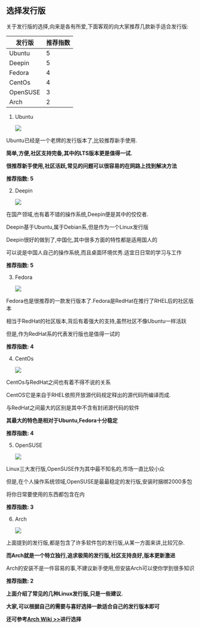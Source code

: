 ## 选择发行版

关于发行版的选择,向来是各有所爱,下面客观的向大家推荐几款新手适合发行版:

|发行版|推荐指数|
|-----|-------|
|Ubuntu|5|
|Deepin|5|
|Fedora|4|
|CentOs|4|
|OpenSUSE|3|
|Arch|2|

1. Ubuntu

	![](http://p8pmsq2a4.bkt.clouddn.com/ubuntu.jpeg)

 Ubuntu已经是一个老牌的发行版本了,比较推荐新手使用.

 **简单,方便,社区支持完备,其中的LTS版本更是值得一试.**

 **很推荐新手使用,社区活跃,常见的问题可以很容易的在网路上找到解决方法**

 **推荐指数: 5**

2. Deepin

	![](http://p8pmsq2a4.bkt.clouddn.com/deepin.jpeg)

 在国产领域,也有着不错的操作系统,Deepin便是其中的佼佼者.

 Deepin基于Ubuntu,属于Debian系,但是作为一个Linux发行版

 Deepin很好的做到了,中国化,其中很多方面的特性都是适用国人的

 可以说是中国人自己的操作系统,而且桌面环境优秀.适宜日日常的学习与工作

 **推荐指数: 5**

3. Fedora

	![](http://p8pmsq2a4.bkt.clouddn.com/fedora.jpeg)

 Fedora也是很推荐的一款发行版本了.Fedora是RedHat在推行了RHEL后的社区版本

 相当于RedHat的社区版本,背后有着强大的支持,虽然社区不像Ubuntu一样活跃

 但是,作为RedHat系的代表发行版也是值得一试的
 
 **推荐指数: 4**

4. CentOs

	![](http://p8pmsq2a4.bkt.clouddn.com/centos.jpeg)

 CentOs与RedHat之间也有着不得不说的关系

 CentOS它是来自于RHEL依照开放源代码规定释出的源代码所编译而成.

 与RedHat之间最大的区别是其中不含有封闭源代码的软件

 **其最大的特色是相对于Ubuntu,Fedora十分稳定**
 
 **推荐指数: 4**

5. OpenSUSE

	![](http://p8pmsq2a4.bkt.clouddn.com/openSUSE.jpeg)

 Linux三大发行版,OpenSUSE作为其中最不知名的,市场一直比较小众

 但是,在个人操作系统领域,OpenSUSE是最最稳定的发行版,安装时捆绑2000多包
 
 将你日常要使用的东西都包含在内
 
 **推荐指数: 3**

6. Arch

	![](http://p8pmsq2a4.bkt.clouddn.com/arch.jpeg)

 上面提到的发行版,都是包含了许多软件包的发行版,从某一方面来讲,比较冗杂.

 **而Arch就是一个特立独行,追求极简的发行版,社区支持良好,版本更新激进**

 Arch的安装不是一件容易的事,不建议新手使用,但安装Arch可以使你学到很多知识
 
 **推荐指数: 2**

 **上面介绍了常见的几种Linux发行版,只是一些建议.**

 **大家,可以根据自己的需要与喜好选择一款适合自己的发行版本即可**

 **还可参考[Arch Wiki >>](https://wiki.archlinux.org/index.php/Arch_compared_to_other_distributions_)进行选择**